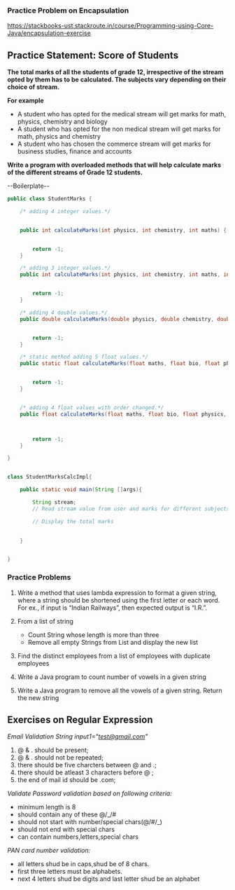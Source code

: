 ### Practice Problem on Encapsulation

https://stackbooks-ust.stackroute.in/course/Programming-using-Core-Java/encapsulation-exercise



## Practice Statement: Score of Students

**The total marks of all the students of grade 12, irrespective of the stream opted by them has to be calculated. The subjects vary depending on their choice of stream.**

**For example**

- A student who has opted for the medical stream will get marks for math, physics, chemistry and biology
- A student who has opted for the non medical stream will get marks for math, physics and chemistry 
- A student who has chosen the commerce stream will get marks for business studies, finance and accounts


**Write a program with overloaded methods that will help calculate marks of the different streams of Grade 12 students.**

--Boilerplate--

```java
public class StudentMarks {

    /* adding 4 integer values.*/


    public int calculateMarks(int physics, int chemistry, int maths) {


        return -1;
    }

    /* adding 3 integer values.*/
    public int calculateMarks(int physics, int chemistry, int maths, int bio) {


        return -1;
    }

    /* adding 4 double values.*/
    public double calculateMarks(double physics, double chemistry, double maths, double bio) {


        return -1;
    }

    /* static method adding 5 float values.*/
    public static float calculateMarks(float maths, float bio, float physics, float chemistry, float lang) {


        return -1;
    }


    /* adding 4 float values with order changed.*/
    public float calculateMarks(float maths, float bio, float physics, float chemistry) {



        return -1;
    }

}


```

```java

class StudentMarksCalcImpl{

    public static void main(String []args){

        String stream;
        // Read stream value from user and marks for different subjects based on the stream selected

        // Display the total marks
        

    }


}


```


### Practice Problems

1. Write a method that uses lambda expression to format a given string, where a string should be shortened using the first letter or each word. For ex., if input is “Indian Railways”, then expected output is “I.R.”.

2. From a list of string 
    * Count String whose length is more than three
    * Remove all empty Strings from List and display the new list

3. Find the distinct employees from a list of employees with duplicate employees

4. Write a Java program to count number of vowels in a given string

5. Write a Java program to remove all the vowels of a given string. Return the new string



## Exercises on Regular Expression

*Email Validation*
_String input1="test@gmail.com"_
1. @ & . should be present;
1. @ & . should not be repeated;
1. there should be five charcters between @ and .;
1. there should be atleast 3 characters before @ ;
1. the end of mail id should be .com;

*Validate Password*
_validation based on following criteria:_
- minimum length is 8
- should contain any of these @/_/#
- should not start with number/special chars(@/#/_)
- should not end with special chars
- can contain numbers,letters,special chars


*PAN card number validation:*
* all letters shud be in caps,shud be of 8 chars.
* first three letters must be alphabets.
* next 4 letters shud be digits and last letter shud be an alphabet



